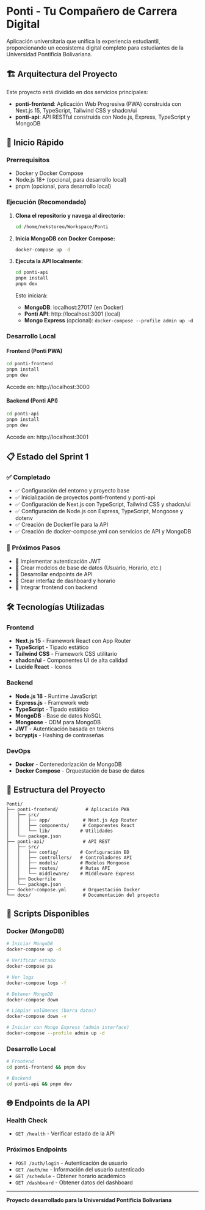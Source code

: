# Ponti - Tu Compañero de Carrera Digital

Aplicación universitaria que unifica la experiencia estudiantil, proporcionando un ecosistema digital completo para estudiantes de la Universidad Pontificia Bolivariana.

## 🏗️ Arquitectura del Proyecto

Este proyecto está dividido en dos servicios principales:

- **ponti-frontend**: Aplicación Web Progresiva (PWA) construida con Next.js 15, TypeScript, Tailwind CSS y shadcn/ui
- **ponti-api**: API RESTful construida con Node.js, Express, TypeScript y MongoDB

## 🚀 Inicio Rápido

### Prerrequisitos

- Docker y Docker Compose
- Node.js 18+ (opcional, para desarrollo local)
- pnpm (opcional, para desarrollo local)

### Ejecución (Recomendado)

1. **Clona el repositorio y navega al directorio:**
   ```bash
   cd /home/nekstoreo/Workspace/Ponti
   ```

2. **Inicia MongoDB con Docker Compose:**
   ```bash
   docker-compose up -d
   ```

3. **Ejecuta la API localmente:**
   ```bash
   cd ponti-api
   pnpm install
   pnpm dev
   ```

   Esto iniciará:
   - **MongoDB**: localhost:27017 (en Docker)
   - **Ponti API**: http://localhost:3001 (local)
   - **Mongo Express** (opcional): `docker-compose --profile admin up -d`


### Desarrollo Local

#### Frontend (Ponti PWA)
```bash
cd ponti-frontend
pnpm install
pnpm dev
```
Accede en: http://localhost:3000

#### Backend (Ponti API)
```bash
cd ponti-api
pnpm install
pnpm dev
```
Accede en: http://localhost:3001

## 📋 Estado del Sprint 1

### ✅ Completado
- ✅ Configuración del entorno y proyecto base
- ✅ Inicialización de proyectos ponti-frontend y ponti-api
- ✅ Configuración de Next.js con TypeScript, Tailwind CSS y shadcn/ui
- ✅ Configuración de Node.js con Express, TypeScript, Mongoose y dotenv
- ✅ Creación de Dockerfile para la API
- ✅ Creación de docker-compose.yml con servicios de API y MongoDB

### 🔄 Próximos Pasos
- 🔄 Implementar autenticación JWT
- 🔄 Crear modelos de base de datos (Usuario, Horario, etc.)
- 🔄 Desarrollar endpoints de API
- 🔄 Crear interfaz de dashboard y horario
- 🔄 Integrar frontend con backend

## 🛠️ Tecnologías Utilizadas

### Frontend
- **Next.js 15** - Framework React con App Router
- **TypeScript** - Tipado estático
- **Tailwind CSS** - Framework CSS utilitario
- **shadcn/ui** - Componentes UI de alta calidad
- **Lucide React** - Iconos

### Backend
- **Node.js 18** - Runtime JavaScript
- **Express.js** - Framework web
- **TypeScript** - Tipado estático
- **MongoDB** - Base de datos NoSQL
- **Mongoose** - ODM para MongoDB
- **JWT** - Autenticación basada en tokens
- **bcryptjs** - Hashing de contraseñas

### DevOps
- **Docker** - Contenedorización de MongoDB
- **Docker Compose** - Orquestación de base de datos

## 📁 Estructura del Proyecto

```
Ponti/
├── ponti-frontend/          # Aplicación PWA
│   ├── src/
│   │   ├── app/            # Next.js App Router
│   │   ├── components/     # Componentes React
│   │   └── lib/           # Utilidades
│   └── package.json
├── ponti-api/              # API REST
│   ├── src/
│   │   ├── config/        # Configuración BD
│   │   ├── controllers/   # Controladores API
│   │   ├── models/        # Modelos Mongoose
│   │   ├── routes/        # Rutas API
│   │   └── middleware/    # Middleware Express
│   ├── Dockerfile
│   └── package.json
├── docker-compose.yml      # Orquestación Docker
└── docs/                   # Documentación del proyecto
```

## 🔧 Scripts Disponibles

### Docker (MongoDB)
```bash
# Iniciar MongoDB
docker-compose up -d

# Verificar estado
docker-compose ps

# Ver logs
docker-compose logs -f

# Detener MongoDB
docker-compose down

# Limpiar volúmenes (borra datos)
docker-compose down -v

# Iniciar con Mongo Express (admin interface)
docker-compose --profile admin up -d
```

### Desarrollo Local
```bash
# Frontend
cd ponti-frontend && pnpm dev

# Backend
cd ponti-api && pnpm dev
```

## 🌐 Endpoints de la API

### Health Check
- `GET /health` - Verificar estado de la API

### Próximos Endpoints
- `POST /auth/login` - Autenticación de usuario
- `GET /auth/me` - Información del usuario autenticado
- `GET /schedule` - Obtener horario académico
- `GET /dashboard` - Obtener datos del dashboard

---

**Proyecto desarrollado para la Universidad Pontificia Bolivariana**
